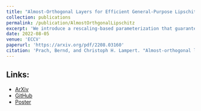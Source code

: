 ```yaml
---
title: "Almost-Orthogonal Layers for Efficient General-Purpose Lipschitz Networks"
collection: publications
permalink: /publication/AlmostOrthgonalLipschitz
excerpt: 'We introduce a rescaling-based parameterization that guarantees linear (fully-connected and convolutional) layers to be 1-Lipschitz'
date: 2022-08-05
venue: 'ECCV'
paperurl: 'https://arxiv.org/pdf/2208.03160'
citation: 'Prach, Bernd, and Christoph H. Lampert. "Almost-orthogonal layers for efficient general-purpose lipschitz networks." In ECCV, 2022.'
---
```


## Links:
- [ArXiv](https://arxiv.org/abs/2208.03160)
- [GitHub](https://github.com/berndprach/AOL)
- [Poster](https://drive.google.com/file/d/1xhmpanWHMzIVXgK6J07FOGTgbNdYkD3P/view?usp=sharing)